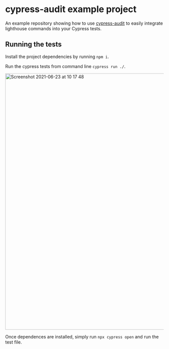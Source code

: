 # cypress-audit example project

An example repository showing how to use [cypress-audit](https://github.com/mfrachet/cypress-audit/) to easily integrate lighthouse commands into your Cypress tests.

## Running the tests

Install the project dependencies by running `npm i`.

Run the cypress tests from command line `cypress run ./`.

<img width="814" alt="Screenshot 2021-06-23 at 10 17 48" src="https://user-images.githubusercontent.com/537751/123053168-4b1fbf80-d40c-11eb-95d2-4fb5d225645c.png">


Once dependences are installed, simply run `npx cypress open` and run the test file.
